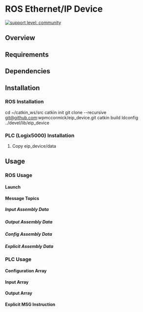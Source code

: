 # ROS Ethernet/IP Device
[![support level: community](https://img.shields.io/badge/support%20level-community-lightgray.png)](http://rosindustrial.org/news/2016/10/7/better-supporting-a-growing-ros-industrial-software-platform)
## Overview
## Requirements
## Dependencies
## Installation
### ROS Installation
cd ~/catkin_ws/src
catkin init
git clone --recursive git@github.com:wpmccormick/eip_device.git
catkin build
ldconfig ../devel/lib/eip_device
### PLC (Logix5000) Installation
1. Copy eip_device/data
## Usage
### ROS Usage
#### Launch
#### Message Topics
##### Input Assembly Data
##### Output Assembly Data
##### Config Assembly Data
##### Explicit Assembly Data
### PLC Usage
#### Configuration Array
#### Input Array
#### Output Array
#### Explicit MSG Instruction
